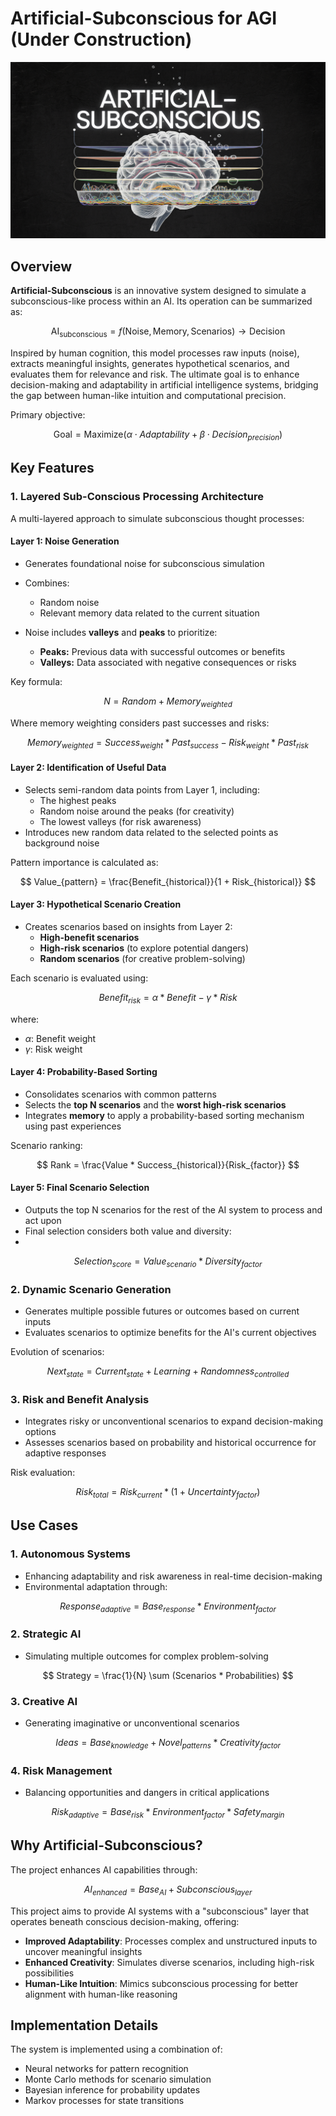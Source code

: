 # Artificial-Subconscious for AGI (Under Construction)

![Cover Image](media/cover_img.png)

## Overview
**Artificial-Subconscious** is an innovative system designed to simulate a subconscious-like process within an AI. Its operation can be summarized as:

$$
\text{AI}_{\text{subconscious}} = f(\text{Noise}, \text{Memory}, \text{Scenarios}) \rightarrow \text{Decision}
$$

Inspired by human cognition, this model processes raw inputs (noise), extracts meaningful insights, generates hypothetical scenarios, and evaluates them for relevance and risk. The ultimate goal is to enhance decision-making and adaptability in artificial intelligence systems, bridging the gap between human-like intuition and computational precision.

Primary objective:

$$
\text{Goal} = \text{Maximize}(\alpha \cdot Adaptability + \beta \cdot Decision_{precision})
$$

## Key Features

### **1. Layered Sub-Conscious Processing Architecture**
A multi-layered approach to simulate subconscious thought processes:

#### **Layer 1: Noise Generation**
- Generates foundational noise for subconscious simulation
- Combines:
  - Random noise
  - Relevant memory data related to the current situation

- Noise includes **valleys** and **peaks** to prioritize:
  - **Peaks:** Previous data with successful outcomes or benefits
  - **Valleys:** Data associated with negative consequences or risks

Key formula:

$$
N = Random + Memory_{weighted}
$$

Where memory weighting considers past successes and risks:

$$
Memory_{weighted} = Success_{weight} * Past_{success} - Risk_{weight} * Past_{risk}
$$

#### **Layer 2: Identification of Useful Data**
- Selects semi-random data points from Layer 1, including:
  - The highest peaks
  - Random noise around the peaks (for creativity)
  - The lowest valleys (for risk awareness)
- Introduces new random data related to the selected points as background noise

Pattern importance is calculated as:

$$
Value_{pattern} = \frac{Benefit_{historical}}{1 + Risk_{historical}}
$$

#### **Layer 3: Hypothetical Scenario Creation**
- Creates scenarios based on insights from Layer 2:
  - **High-benefit scenarios**
  - **High-risk scenarios** (to explore potential dangers)
  - **Random scenarios** (for creative problem-solving)

Each scenario is evaluated using:

$$
Benefit_{risk} = \alpha * Benefit - \gamma * Risk
$$

where:
- $\alpha$: Benefit weight
- $\gamma$: Risk weight

#### **Layer 4: Probability-Based Sorting**
- Consolidates scenarios with common patterns
- Selects the **top N scenarios** and the **worst high-risk scenarios**
- Integrates **memory** to apply a probability-based sorting mechanism using past experiences

Scenario ranking:

$$
Rank = \frac{Value * Success_{historical}}{Risk_{factor}}
$$

#### **Layer 5: Final Scenario Selection**
- Outputs the top N scenarios for the rest of the AI system to process and act upon
- Final selection considers both value and diversity:
- 
$$
Selection_{score} = Value_{scenario} * Diversity_{factor}
$$

### **2. Dynamic Scenario Generation**
- Generates multiple possible futures or outcomes based on current inputs
- Evaluates scenarios to optimize benefits for the AI's current objectives

Evolution of scenarios:

$$
Next_{state} = Current_{state} + Learning + Randomness_{controlled}
$$

### **3. Risk and Benefit Analysis**
- Integrates risky or unconventional scenarios to expand decision-making options
- Assesses scenarios based on probability and historical occurrence for adaptive responses

Risk evaluation:

$$
Risk_{total} = Risk_{current} * (1 + Uncertainty_{factor})
$$

## Use Cases

### **1. Autonomous Systems**
- Enhancing adaptability and risk awareness in real-time decision-making
- Environmental adaptation through:

$$
Response_{adaptive} = Base_{response} * Environment_{factor}
$$

### **2. Strategic AI**
- Simulating multiple outcomes for complex problem-solving

$$
Strategy = \frac{1}{N} \sum (Scenarios * Probabilities)
$$

### **3. Creative AI**
- Generating imaginative or unconventional scenarios

$$
Ideas = Base_{knowledge} + Novel_{patterns} * Creativity_{factor}
$$

### **4. Risk Management**
- Balancing opportunities and dangers in critical applications

$$
Risk_{adaptive} = Base_{risk} * Environment_{factor} * Safety_{margin}
$$

## Why Artificial-Subconscious?
The project enhances AI capabilities through:

$$
AI_{enhanced} = Base_{AI} + Subconscious_{layer}
$$

This project aims to provide AI systems with a "subconscious" layer that operates beneath conscious decision-making, offering:
- **Improved Adaptability**: Processes complex and unstructured inputs to uncover meaningful insights
- **Enhanced Creativity**: Simulates diverse scenarios, including high-risk possibilities
- **Human-Like Intuition**: Mimics subconscious processing for better alignment with human-like reasoning

## Implementation Details
The system is implemented using a combination of:
- Neural networks for pattern recognition
- Monte Carlo methods for scenario simulation
- Bayesian inference for probability updates
- Markov processes for state transitions